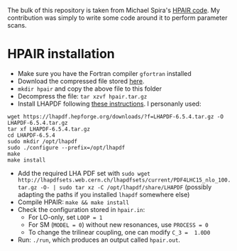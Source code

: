 The bulk of this repository is taken from Michael Spira's [HPAIR code](http://tiger.web.psi.ch/hpair/). My contribution was simply to write some code around it to perform parameter scans.

# HPAIR installation
 + Make sure you have the Fortran compiler ```gfortran``` installed
 + Download the compressed file stored [here](http://tiger.web.psi.ch/hpair/).
 + ```mkdir hpair``` and copy the above file to this folder
 + Decompress the file: ```tar xzvf hpair.tar.gz```
 + Install LHAPDF following [these instructions](https://lhapdf.hepforge.org/install.html). I personanly used:
```shell
wget https://lhapdf.hepforge.org/downloads/?f=LHAPDF-6.5.4.tar.gz -O LHAPDF-6.5.4.tar.gz
tar xf LHAPDF-6.5.4.tar.gz
cd LHAPDF-6.5.4
sudo mkdir /opt/lhapdf
sudo ./configure --prefix=/opt/lhapdf
make
make install
```
 + Add the required LHA PDF set with ```sudo wget http://lhapdfsets.web.cern.ch/lhapdfsets/current/PDF4LHC15_nlo_100.tar.gz -O- | sudo tar xz -C /opt/lhapdf/share/LHAPDF``` (possibly adapting the paths if you installed ```lhapdf``` somewhere else)
 + Compile HPAIR: ```make && make install```
 + Check the configuration stored in ```hpair.in```:
     + For LO-only, set ```LOOP = 1```
     + For SM (```MODEL = 0```) without new resonances, use ```PROCESS = 0```
     + To change the trilinear coupling, one can modify ```C_3 =  1.0D0```
 + Run: ```./run```, which produces an output called ```hpair.out```.

